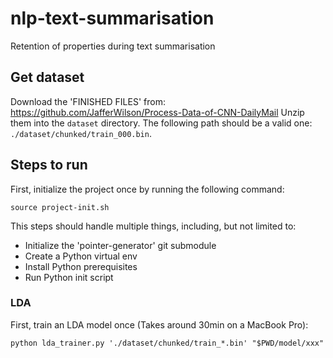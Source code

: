 # nlp-text-summarisation

Retention of properties during text summarisation

## Get dataset

Download the 'FINISHED FILES' from: https://github.com/JafferWilson/Process-Data-of-CNN-DailyMail
Unzip them into the `dataset` directory. The following path should be a valid one: `./dataset/chunked/train_000.bin`.

## Steps to run

First, initialize the project once by running the following command:
```
source project-init.sh
```

This steps should handle multiple things, including, but not limited to:
- Initialize the 'pointer-generator' git submodule
- Create a Python virtual env
- Install Python prerequisites
- Run Python init script

### LDA

First, train an LDA model once (Takes around 30min on a MacBook Pro):
```
python lda_trainer.py './dataset/chunked/train_*.bin' "$PWD/model/xxx"
```